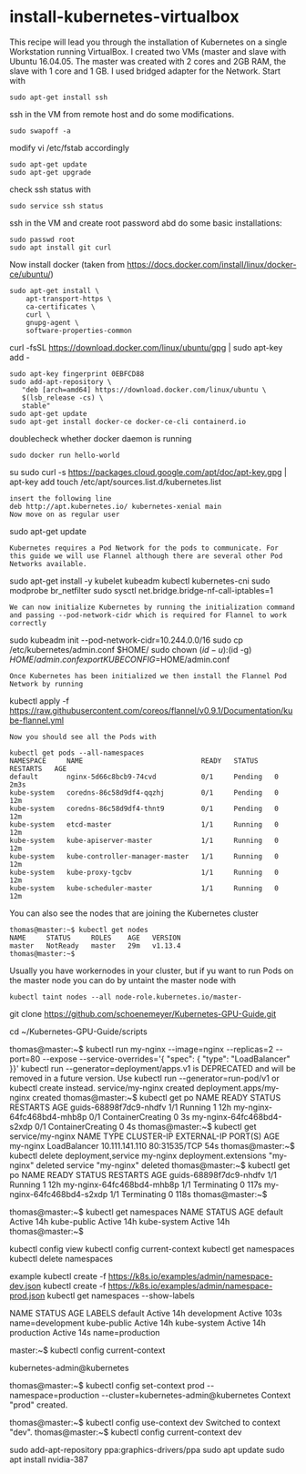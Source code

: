 # install-kubernetes-virtualbox
This recipe will lead you through the installation of Kubernetes on a single Workstation running VirtualBox.
I created two VMs (master and slave with Ubuntu 16.04.05.
The master was created with 2 cores and 2GB RAM, the slave with 1 core and 1 GB.
I used bridged adapter for the Network.
Start with 
```
sudo apt-get install ssh
```

ssh in the VM from remote host and do some modifications.
```
sudo swapoff -a
```
modify  vi /etc/fstab accordingly

```
sudo apt-get update
sudo apt-get upgrade
```

check ssh status with
```
sudo service ssh status
```
ssh in the VM and create root password abd do some basic installations:
```
sudo passwd root
sudo apt install git curl
```
Now install docker (taken from https://docs.docker.com/install/linux/docker-ce/ubuntu/)    
```
sudo apt-get install \
    apt-transport-https \
    ca-certificates \
    curl \
    gnupg-agent \
    software-properties-common
```
curl -fsSL https://download.docker.com/linux/ubuntu/gpg | sudo apt-key add -
```
sudo apt-key fingerprint 0EBFCD88
sudo add-apt-repository \
   "deb [arch=amd64] https://download.docker.com/linux/ubuntu \
   $(lsb_release -cs) \
   stable"
sudo apt-get update
sudo apt-get install docker-ce docker-ce-cli containerd.io
```   
doublecheck whether docker daemon is running
```   
sudo docker run hello-world
```   

su
sudo curl -s https://packages.cloud.google.com/apt/doc/apt-key.gpg | apt-key add
touch /etc/apt/sources.list.d/kubernetes.list
```
insert the following line 
deb http://apt.kubernetes.io/ kubernetes-xenial main
Now move on as regular user
```
sudo apt-get update
```
Kubernetes requires a Pod Network for the pods to communicate. For this guide we will use Flannel although there are several other Pod Networks available.
```
sudo apt-get install -y kubelet kubeadm kubectl kubernetes-cni
sudo modprobe br_netfilter
sudo sysctl net.bridge.bridge-nf-call-iptables=1
```
We can now initialize Kubernetes by running the initialization command and passing --pod-network-cidr which is required for Flannel to work correctly
```
sudo kubeadm init --pod-network-cidr=10.244.0.0/16
sudo cp /etc/kubernetes/admin.conf $HOME/
sudo chown $(id -u):$(id -g) $HOME/admin.conf
export KUBECONFIG=$HOME/admin.conf

```
Once Kubernetes has been initialized we then install the Flannel Pod Network by running
```
kubectl apply -f https://raw.githubusercontent.com/coreos/flannel/v0.9.1/Documentation/kube-flannel.yml
```
Now you should see all the Pods with 

kubectl get pods --all-namespaces
NAMESPACE     NAME                             READY   STATUS    RESTARTS   AGE
default       nginx-5d66c8bcb9-74cvd           0/1     Pending   0          2m3s
kube-system   coredns-86c58d9df4-qqzhj         0/1     Pending   0          12m
kube-system   coredns-86c58d9df4-thnt9         0/1     Pending   0          12m
kube-system   etcd-master                      1/1     Running   0          12m
kube-system   kube-apiserver-master            1/1     Running   0          12m
kube-system   kube-controller-manager-master   1/1     Running   0          12m
kube-system   kube-proxy-tgcbv                 1/1     Running   0          12m
kube-system   kube-scheduler-master            1/1     Running   0          12m
```
You can also see the nodes that are joining the Kubernetes cluster
```
thomas@master:~$ kubectl get nodes
NAME     STATUS     ROLES    AGE   VERSION
master   NotReady   master   29m   v1.13.4
thomas@master:~$ 
```

Usually you have workernodes in your cluster, but if yu want to run Pods on the master node you can do by untaint the master node with 
```
kubectl taint nodes --all node-role.kubernetes.io/master-

```

git clone 
https://github.com/schoenemeyer/Kubernetes-GPU-Guide.git

cd ~/Kubernetes-GPU-Guide/scripts



thomas@master:~$ kubectl run my-nginx --image=nginx --replicas=2 --port=80 --expose --service-overrides='{ "spec": { "type": "LoadBalancer" }}'
kubectl run --generator=deployment/apps.v1 is DEPRECATED and will be removed in a future version. Use kubectl run --generator=run-pod/v1 or kubectl create instead.
service/my-nginx created
deployment.apps/my-nginx created
thomas@master:~$ kubectl get po
NAME                        READY   STATUS              RESTARTS   AGE
guids-68898f7dc9-nhdfv      1/1     Running             1          12h
my-nginx-64fc468bd4-mhb8p   0/1     ContainerCreating   0          3s
my-nginx-64fc468bd4-s2xdp   0/1     ContainerCreating   0          4s
thomas@master:~$ kubectl get service/my-nginx
NAME       TYPE           CLUSTER-IP       EXTERNAL-IP   PORT(S)        AGE
my-nginx   LoadBalancer   10.111.141.110   <pending>     80:31535/TCP   54s
thomas@master:~$ kubectl delete deployment,service my-nginx
deployment.extensions "my-nginx" deleted
service "my-nginx" deleted
thomas@master:~$ kubectl get po
NAME                        READY   STATUS        RESTARTS   AGE
guids-68898f7dc9-nhdfv      1/1     Running       1          12h
my-nginx-64fc468bd4-mhb8p   1/1     Terminating   0          117s
my-nginx-64fc468bd4-s2xdp   1/1     Terminating   0          118s
thomas@master:~$ 
  
thomas@master:~$ kubectl get namespaces
NAME          STATUS   AGE
default       Active   14h
kube-public   Active   14h
kube-system   Active   14h
thomas@master:~$ 

kubectl config view
kubectl config current-context
kubectl get namespaces
kubectl delete namespaces


example
kubectl create -f https://k8s.io/examples/admin/namespace-dev.json
kubectl create -f https://k8s.io/examples/admin/namespace-prod.json
kubectl get namespaces --show-labels

NAME          STATUS   AGE    LABELS
default       Active   14h    <none>
development   Active   103s   name=development
kube-public   Active   14h    <none>
kube-system   Active   14h    <none>
production    Active   14s    name=production

master:~$ kubectl config current-context

kubernetes-admin@kubernetes

thomas@master:~$ kubectl config set-context prod --namespace=production --cluster=kubernetes-admin@kubernetes
Context "prod" created.

thomas@master:~$ kubectl config use-context dev
Switched to context "dev".
thomas@master:~$ kubectl config current-context
dev



sudo add-apt-repository ppa:graphics-drivers/ppa
sudo apt update
sudo apt install nvidia-387

  



